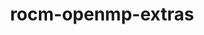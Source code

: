 ---
title: "rocm-openmp-extras"
layout: cache
categories: [package, develop]
meta: {"compilers": ["gcc@11.4.0"], "num_specs": 71, "num_specs_by_stack": {"e4s": 5, "root": 71}, "oss": ["ubuntu22.04"], "platforms": ["linux"], "stacks": ["e4s", "root"], "targets": ["x86_64_v3"], "versions": ["6.3.3", "6.4.0", "6.4.1", "6.4.2", "6.4.3"]}
spec_details: [{"compiler": "gcc@11.4.0", "hash": "2c7ivzahezjyraahk3r3uhxl2vnzqjr6", "os": "ubuntu22.04", "platform": "linux", "size": "-", "stacks": ["root"], "target": "x86_64_v3", "variants": ["~asan", "build_system=generic", "patches:=6f77cb2"], "versions": ["6.3.3"]}, {"compiler": "gcc@11.4.0", "hash": "2neprill53z5ojfgozs4hu73owy5t537", "os": "ubuntu22.04", "platform": "linux", "size": "-", "stacks": ["root"], "target": "x86_64_v3", "variants": ["~asan", "build_system=generic", "patches:=60630ee,fe954f5"], "versions": ["6.4.1"]}, {"compiler": "gcc@11.4.0", "hash": "37phevp2z3nh4zkk5pgjrc3xnf3fudab", "os": "ubuntu22.04", "platform": "linux", "size": "-", "stacks": ["root"], "target": "x86_64_v3", "variants": ["~asan", "build_system=generic", "patches:=60630ee,fe954f5"], "versions": ["6.4.2"]}, {"compiler": "gcc@11.4.0", "hash": "3htzyytwsxw3an5hg3intq5hcxvyxax3", "os": "ubuntu22.04", "platform": "linux", "size": "-", "stacks": ["root"], "target": "x86_64_v3", "variants": ["~asan", "build_system=generic", "patches:=60630ee"], "versions": ["6.4.0"]}, {"compiler": "gcc@11.4.0", "hash": "3rsqgksct2keo5mvmaplvksjf6w3oetv", "os": "ubuntu22.04", "platform": "linux", "size": "-", "stacks": ["root"], "target": "x86_64_v3", "variants": ["~asan", "build_system=generic", "patches:=6f77cb2"], "versions": ["6.3.3"]}, {"compiler": "gcc@11.4.0", "hash": "4oyyf4nhd445s2mqo4b6tkd7pwlpk6sj", "os": "ubuntu22.04", "platform": "linux", "size": "-", "stacks": ["e4s", "root"], "target": "x86_64_v3", "variants": ["~asan", "build_system=generic", "patches:=60630ee,fe954f5"], "versions": ["6.4.3"]}, {"compiler": "gcc@11.4.0", "hash": "534cxc6uba2agdaxqamgb2emg4g4ttkw", "os": "ubuntu22.04", "platform": "linux", "size": "-", "stacks": ["root"], "target": "x86_64_v3", "variants": ["~asan", "build_system=generic", "patches:=60630ee"], "versions": ["6.4.0"]}, {"compiler": "gcc@11.4.0", "hash": "5n5yihjvgk5ymvrf33uifsew35hg3rc7", "os": "ubuntu22.04", "platform": "linux", "size": "-", "stacks": ["root"], "target": "x86_64_v3", "variants": ["~asan", "build_system=generic", "patches:=60630ee,fe954f5"], "versions": ["6.4.3"]}, {"compiler": "gcc@11.4.0", "hash": "5u4qxgbdlpeijx4cfml7hmokxjrwnwu4", "os": "ubuntu22.04", "platform": "linux", "size": "-", "stacks": ["root"], "target": "x86_64_v3", "variants": ["~asan", "build_system=generic", "patches:=60630ee,fe954f5"], "versions": ["6.4.3"]}, {"compiler": "gcc@11.4.0", "hash": "6sapxn6jbwicgehbic6uq7hoeuce6idb", "os": "ubuntu22.04", "platform": "linux", "size": "-", "stacks": ["root"], "target": "x86_64_v3", "variants": ["~asan", "build_system=generic", "patches:=60630ee,fe954f5"], "versions": ["6.4.3"]}, {"compiler": "gcc@11.4.0", "hash": "73nxhqpwzq426qhxpmbpfibnzurfnnzi", "os": "ubuntu22.04", "platform": "linux", "size": "-", "stacks": ["root"], "target": "x86_64_v3", "variants": ["~asan", "build_system=generic", "patches:=6f77cb2"], "versions": ["6.3.3"]}, {"compiler": "gcc@11.4.0", "hash": "7ma4mfhmzpg2thxeltrhufi4euj6shc6", "os": "ubuntu22.04", "platform": "linux", "size": "-", "stacks": ["root"], "target": "x86_64_v3", "variants": ["~asan", "build_system=generic", "patches:=60630ee,fe954f5"], "versions": ["6.4.1"]}, {"compiler": "gcc@11.4.0", "hash": "7mp3kyj43pilw765jes64rj3u3254jqx", "os": "ubuntu22.04", "platform": "linux", "size": "-", "stacks": ["root"], "target": "x86_64_v3", "variants": ["~asan", "build_system=generic", "patches:=60630ee"], "versions": ["6.4.0"]}, {"compiler": "gcc@11.4.0", "hash": "a3zsukblcglntovi4jliyveawiq6tx4s", "os": "ubuntu22.04", "platform": "linux", "size": "-", "stacks": ["root"], "target": "x86_64_v3", "variants": ["~asan", "build_system=generic", "patches:=60630ee,fe954f5"], "versions": ["6.4.1"]}, {"compiler": "gcc@11.4.0", "hash": "aggoxlkky4jbmu5h2zeme635v6htq2ov", "os": "ubuntu22.04", "platform": "linux", "size": "-", "stacks": ["root"], "target": "x86_64_v3", "variants": ["~asan", "build_system=generic", "patches:=6f77cb2"], "versions": ["6.3.3"]}, {"compiler": "gcc@11.4.0", "hash": "agpsniq4e4n5habs2n6kkjhywflkdkqu", "os": "ubuntu22.04", "platform": "linux", "size": "-", "stacks": ["root"], "target": "x86_64_v3", "variants": ["~asan", "build_system=generic", "patches:=60630ee,fe954f5"], "versions": ["6.4.2"]}, {"compiler": "gcc@11.4.0", "hash": "aqiljfxk324xrqgu6p6cnorcyokccjw4", "os": "ubuntu22.04", "platform": "linux", "size": "-", "stacks": ["e4s", "root"], "target": "x86_64_v3", "variants": ["~asan", "build_system=generic", "patches:=60630ee,fe954f5"], "versions": ["6.4.3"]}, {"compiler": "gcc@11.4.0", "hash": "aqsmfum5elt3vun5noa5e3jwz4f4hqva", "os": "ubuntu22.04", "platform": "linux", "size": "-", "stacks": ["root"], "target": "x86_64_v3", "variants": ["~asan", "build_system=generic", "patches:=60630ee,fe954f5"], "versions": ["6.4.2"]}, {"compiler": "gcc@11.4.0", "hash": "btrwvimxznqntft3oinmn7ctcro6jlgi", "os": "ubuntu22.04", "platform": "linux", "size": "-", "stacks": ["root"], "target": "x86_64_v3", "variants": ["~asan", "build_system=generic", "patches:=6f77cb2"], "versions": ["6.3.3"]}, {"compiler": "gcc@11.4.0", "hash": "cvcp5gzvisrehn5cn5rgen2jyflumbja", "os": "ubuntu22.04", "platform": "linux", "size": "-", "stacks": ["root"], "target": "x86_64_v3", "variants": ["~asan", "build_system=generic", "patches:=60630ee,fe954f5"], "versions": ["6.4.1"]}, {"compiler": "gcc@11.4.0", "hash": "cytc3l6xzyt45znb6ookouufopo3n7mf", "os": "ubuntu22.04", "platform": "linux", "size": "-", "stacks": ["root"], "target": "x86_64_v3", "variants": ["~asan", "build_system=generic", "patches:=60630ee,fe954f5"], "versions": ["6.4.1"]}, {"compiler": "gcc@11.4.0", "hash": "d7cpb2rul5ev5vgtv3yxqeebs2vlvipv", "os": "ubuntu22.04", "platform": "linux", "size": "-", "stacks": ["root"], "target": "x86_64_v3", "variants": ["~asan", "build_system=generic", "patches:=60630ee,fe954f5"], "versions": ["6.4.1"]}, {"compiler": "gcc@11.4.0", "hash": "dv2msusotgqe6eata5mrvgnantqfbmam", "os": "ubuntu22.04", "platform": "linux", "size": "-", "stacks": ["root"], "target": "x86_64_v3", "variants": ["~asan", "build_system=generic", "patches:=60630ee,fe954f5"], "versions": ["6.4.2"]}, {"compiler": "gcc@11.4.0", "hash": "e4vc4k25v64g5z2afffoyw2ogeive4pj", "os": "ubuntu22.04", "platform": "linux", "size": "-", "stacks": ["root"], "target": "x86_64_v3", "variants": ["~asan", "build_system=generic", "patches:=60630ee,fe954f5"], "versions": ["6.4.2"]}, {"compiler": "gcc@11.4.0", "hash": "ed3snjm5dujie6rzvlm53ruk6ipttprq", "os": "ubuntu22.04", "platform": "linux", "size": "-", "stacks": ["root"], "target": "x86_64_v3", "variants": ["~asan", "build_system=generic", "patches:=6f77cb2"], "versions": ["6.3.3"]}, {"compiler": "gcc@11.4.0", "hash": "edjei6d75xss4udauopk2xhagdsmny4s", "os": "ubuntu22.04", "platform": "linux", "size": "-", "stacks": ["root"], "target": "x86_64_v3", "variants": ["~asan", "build_system=generic", "patches:=6f77cb2"], "versions": ["6.3.3"]}, {"compiler": "gcc@11.4.0", "hash": "efvqa3zxg3bmazmc6dqk7wtp4feej3mm", "os": "ubuntu22.04", "platform": "linux", "size": "-", "stacks": ["root"], "target": "x86_64_v3", "variants": ["~asan", "build_system=generic", "patches:=6f77cb2"], "versions": ["6.3.3"]}, {"compiler": "gcc@11.4.0", "hash": "el3ohqqycu42asmniude3l73do37fp2h", "os": "ubuntu22.04", "platform": "linux", "size": "-", "stacks": ["root"], "target": "x86_64_v3", "variants": ["~asan", "build_system=generic", "patches:=60630ee,fe954f5"], "versions": ["6.4.1"]}, {"compiler": "gcc@11.4.0", "hash": "epvcqxxuem3eet7glarz47qhkiix2dmo", "os": "ubuntu22.04", "platform": "linux", "size": "-", "stacks": ["root"], "target": "x86_64_v3", "variants": ["~asan", "build_system=generic", "patches:=60630ee,fe954f5"], "versions": ["6.4.1"]}, {"compiler": "gcc@11.4.0", "hash": "fakfjviqahrvctow7jk3ovg5wfgzbpnt", "os": "ubuntu22.04", "platform": "linux", "size": "-", "stacks": ["root"], "target": "x86_64_v3", "variants": ["~asan", "build_system=generic", "patches:=60630ee,fe954f5"], "versions": ["6.4.1"]}, {"compiler": "gcc@11.4.0", "hash": "fbvu5r72xocyimzfj3yiolprrdyysfk5", "os": "ubuntu22.04", "platform": "linux", "size": "-", "stacks": ["root"], "target": "x86_64_v3", "variants": ["~asan", "build_system=generic", "patches:=6f77cb2"], "versions": ["6.3.3"]}, {"compiler": "gcc@11.4.0", "hash": "fneza4yrt3cmvwbwet5nzkwi3u777ahh", "os": "ubuntu22.04", "platform": "linux", "size": "-", "stacks": ["root"], "target": "x86_64_v3", "variants": ["~asan", "build_system=generic", "patches:=6f77cb2"], "versions": ["6.3.3"]}, {"compiler": "gcc@11.4.0", "hash": "frwvqeb2puqxwgux7hxw5d7buokeftwi", "os": "ubuntu22.04", "platform": "linux", "size": "-", "stacks": ["root"], "target": "x86_64_v3", "variants": ["~asan", "build_system=generic", "patches:=60630ee,fe954f5"], "versions": ["6.4.1"]}, {"compiler": "gcc@11.4.0", "hash": "fs6zlcvjmcugrgpvwffidyiexzjjgfte", "os": "ubuntu22.04", "platform": "linux", "size": "-", "stacks": ["root"], "target": "x86_64_v3", "variants": ["~asan", "build_system=generic", "patches:=6f77cb2"], "versions": ["6.3.3"]}, {"compiler": "gcc@11.4.0", "hash": "h2xvhjhsbsq2ijj3kfhkuxafw2vn6lpx", "os": "ubuntu22.04", "platform": "linux", "size": "-", "stacks": ["root"], "target": "x86_64_v3", "variants": ["~asan", "build_system=generic", "patches:=60630ee,fe954f5"], "versions": ["6.4.2"]}, {"compiler": "gcc@11.4.0", "hash": "hq4w4hex46juwwqtqjnh5cb5ipajud2f", "os": "ubuntu22.04", "platform": "linux", "size": "-", "stacks": ["root"], "target": "x86_64_v3", "variants": ["~asan", "build_system=generic", "patches:=6f77cb2"], "versions": ["6.3.3"]}, {"compiler": "gcc@11.4.0", "hash": "i4j7e6tc75hs66a7xzuwmdum2t4jaldr", "os": "ubuntu22.04", "platform": "linux", "size": "-", "stacks": ["root"], "target": "x86_64_v3", "variants": ["~asan", "build_system=generic", "patches:=60630ee,fe954f5"], "versions": ["6.4.1"]}, {"compiler": "gcc@11.4.0", "hash": "id3trv6cyxoh3owhpa7xrjuazhzume2j", "os": "ubuntu22.04", "platform": "linux", "size": "-", "stacks": ["root"], "target": "x86_64_v3", "variants": ["~asan", "build_system=generic", "patches:=6f77cb2"], "versions": ["6.3.3"]}, {"compiler": "gcc@11.4.0", "hash": "jav7r474evuloscwycmrvoddxhnxrjd2", "os": "ubuntu22.04", "platform": "linux", "size": "-", "stacks": ["root"], "target": "x86_64_v3", "variants": ["~asan", "build_system=generic", "patches:=60630ee,fe954f5"], "versions": ["6.4.1"]}, {"compiler": "gcc@11.4.0", "hash": "jmhonjokme6kbscmjevicq3c62qmbjcu", "os": "ubuntu22.04", "platform": "linux", "size": "-", "stacks": ["root"], "target": "x86_64_v3", "variants": ["~asan", "build_system=generic", "patches:=60630ee,fe954f5"], "versions": ["6.4.1"]}, {"compiler": "gcc@11.4.0", "hash": "jtkhwr25mkzgou4lzyikjpkp6fraxllb", "os": "ubuntu22.04", "platform": "linux", "size": "-", "stacks": ["root"], "target": "x86_64_v3", "variants": ["~asan", "build_system=generic", "patches:=60630ee"], "versions": ["6.4.0"]}, {"compiler": "gcc@11.4.0", "hash": "lamor7aeapwh2uh73ayayreltrlrn5u5", "os": "ubuntu22.04", "platform": "linux", "size": "-", "stacks": ["root"], "target": "x86_64_v3", "variants": ["~asan", "build_system=generic", "patches:=60630ee"], "versions": ["6.4.0"]}, {"compiler": "gcc@11.4.0", "hash": "ln6ffvqpd6lxc5jzkosymh7ozp4sep5f", "os": "ubuntu22.04", "platform": "linux", "size": "-", "stacks": ["root"], "target": "x86_64_v3", "variants": ["~asan", "build_system=generic", "patches:=6f77cb2"], "versions": ["6.3.3"]}, {"compiler": "gcc@11.4.0", "hash": "lrd7icv2uspjwgr4crep73mtw4ptcwk6", "os": "ubuntu22.04", "platform": "linux", "size": "-", "stacks": ["root"], "target": "x86_64_v3", "variants": ["~asan", "build_system=generic", "patches:=60630ee,fe954f5"], "versions": ["6.4.1"]}, {"compiler": "gcc@11.4.0", "hash": "lrlrhusxss5nwr2vw64ikrytam3hzswm", "os": "ubuntu22.04", "platform": "linux", "size": "-", "stacks": ["root"], "target": "x86_64_v3", "variants": ["~asan", "build_system=generic", "patches:=60630ee,fe954f5"], "versions": ["6.4.1"]}, {"compiler": "gcc@11.4.0", "hash": "mbcivac3y7fjrgxsfrt5rfu37ld3vbiz", "os": "ubuntu22.04", "platform": "linux", "size": "-", "stacks": ["root"], "target": "x86_64_v3", "variants": ["~asan", "build_system=generic", "patches:=6f77cb2"], "versions": ["6.3.3"]}, {"compiler": "gcc@11.4.0", "hash": "mbkzml3odfif7egwq2zagui5gh43yteq", "os": "ubuntu22.04", "platform": "linux", "size": "-", "stacks": ["root"], "target": "x86_64_v3", "variants": ["~asan", "build_system=generic", "patches:=60630ee,fe954f5"], "versions": ["6.4.1"]}, {"compiler": "gcc@11.4.0", "hash": "n32a7xyn2qltuxfwgek4ffplypomsy6e", "os": "ubuntu22.04", "platform": "linux", "size": "-", "stacks": ["root"], "target": "x86_64_v3", "variants": ["~asan", "build_system=generic", "patches:=60630ee,fe954f5"], "versions": ["6.4.1"]}, {"compiler": "gcc@11.4.0", "hash": "nj4hdfm363oc53unfzkm7s2tytrwhpfw", "os": "ubuntu22.04", "platform": "linux", "size": "-", "stacks": ["root"], "target": "x86_64_v3", "variants": ["~asan", "build_system=generic", "patches:=60630ee,fe954f5"], "versions": ["6.4.3"]}, {"compiler": "gcc@11.4.0", "hash": "nnjtejqruyzftbpslmoczc5u5oiryq2r", "os": "ubuntu22.04", "platform": "linux", "size": "-", "stacks": ["root"], "target": "x86_64_v3", "variants": ["~asan", "build_system=generic", "patches:=60630ee,fe954f5"], "versions": ["6.4.3"]}, {"compiler": "gcc@11.4.0", "hash": "oczuaubwa4hskuud6s6h52wm6fxmuaj6", "os": "ubuntu22.04", "platform": "linux", "size": "-", "stacks": ["e4s", "root"], "target": "x86_64_v3", "variants": ["~asan", "build_system=generic", "patches:=60630ee,fe954f5"], "versions": ["6.4.3"]}, {"compiler": "gcc@11.4.0", "hash": "opb6k33a3vdnnv2skib7owmrrjei5ef3", "os": "ubuntu22.04", "platform": "linux", "size": "-", "stacks": ["root"], "target": "x86_64_v3", "variants": ["~asan", "build_system=generic", "patches:=60630ee,fe954f5"], "versions": ["6.4.1"]}, {"compiler": "gcc@11.4.0", "hash": "p77hf3afqw3i2656gp7tl3tpotrdylct", "os": "ubuntu22.04", "platform": "linux", "size": "-", "stacks": ["root"], "target": "x86_64_v3", "variants": ["~asan", "build_system=generic", "patches:=60630ee,fe954f5"], "versions": ["6.4.1"]}, {"compiler": "gcc@11.4.0", "hash": "p7hyy5p2vupxdxm3kibii6jor4s7iyzq", "os": "ubuntu22.04", "platform": "linux", "size": "-", "stacks": ["e4s", "root"], "target": "x86_64_v3", "variants": ["~asan", "build_system=generic", "patches:=60630ee,fe954f5"], "versions": ["6.4.3"]}, {"compiler": "gcc@11.4.0", "hash": "pbyos5qzycphanb2xzoxncjobwycxpim", "os": "ubuntu22.04", "platform": "linux", "size": "-", "stacks": ["root"], "target": "x86_64_v3", "variants": ["~asan", "build_system=generic", "patches:=6f77cb2"], "versions": ["6.3.3"]}, {"compiler": "gcc@11.4.0", "hash": "pqcxnqpuaf2czwfkyivqwvjyykoow2t6", "os": "ubuntu22.04", "platform": "linux", "size": "-", "stacks": ["root"], "target": "x86_64_v3", "variants": ["~asan", "build_system=generic", "patches:=6f77cb2"], "versions": ["6.3.3"]}, {"compiler": "gcc@11.4.0", "hash": "qy7gv2ad4o3qn3pe3tcfoy46xl5ujr4y", "os": "ubuntu22.04", "platform": "linux", "size": "-", "stacks": ["root"], "target": "x86_64_v3", "variants": ["~asan", "build_system=generic", "patches:=60630ee,fe954f5"], "versions": ["6.4.1"]}, {"compiler": "gcc@11.4.0", "hash": "r475cqe7ad4f67aslntkcvfvr3dclon4", "os": "ubuntu22.04", "platform": "linux", "size": "-", "stacks": ["root"], "target": "x86_64_v3", "variants": ["~asan", "build_system=generic", "patches:=60630ee,fe954f5"], "versions": ["6.4.3"]}, {"compiler": "gcc@11.4.0", "hash": "s7fcwknedltytfewvrkrofvtlsl46rya", "os": "ubuntu22.04", "platform": "linux", "size": "-", "stacks": ["root"], "target": "x86_64_v3", "variants": ["~asan", "build_system=generic", "patches:=60630ee,fe954f5"], "versions": ["6.4.1"]}, {"compiler": "gcc@11.4.0", "hash": "t77ohpkbl5qjqs2i7kqvvnrmnbag2whm", "os": "ubuntu22.04", "platform": "linux", "size": "-", "stacks": ["root"], "target": "x86_64_v3", "variants": ["~asan", "build_system=generic", "patches:=60630ee,fe954f5"], "versions": ["6.4.2"]}, {"compiler": "gcc@11.4.0", "hash": "ub3p6fvk5vpd3abgryawcu6oeczkk7sz", "os": "ubuntu22.04", "platform": "linux", "size": "-", "stacks": ["root"], "target": "x86_64_v3", "variants": ["~asan", "build_system=generic", "patches:=60630ee,fe954f5"], "versions": ["6.4.2"]}, {"compiler": "gcc@11.4.0", "hash": "ut7vkrc54ug6appk4rtohxs7eicovst2", "os": "ubuntu22.04", "platform": "linux", "size": "-", "stacks": ["root"], "target": "x86_64_v3", "variants": ["~asan", "build_system=generic", "patches:=60630ee,fe954f5"], "versions": ["6.4.3"]}, {"compiler": "gcc@11.4.0", "hash": "vexfj75pq5vpzmv2rb6al56yqimpdoin", "os": "ubuntu22.04", "platform": "linux", "size": "-", "stacks": ["root"], "target": "x86_64_v3", "variants": ["~asan", "build_system=generic", "patches:=60630ee,fe954f5"], "versions": ["6.4.3"]}, {"compiler": "gcc@11.4.0", "hash": "vkvdyjbu5lxjo6vn4k6z3nb65mpgejjm", "os": "ubuntu22.04", "platform": "linux", "size": "-", "stacks": ["e4s", "root"], "target": "x86_64_v3", "variants": ["~asan", "build_system=generic", "patches:=60630ee,fe954f5"], "versions": ["6.4.3"]}, {"compiler": "gcc@11.4.0", "hash": "vyxldizxonrpgji5g44htmgia5imx5fp", "os": "ubuntu22.04", "platform": "linux", "size": "-", "stacks": ["root"], "target": "x86_64_v3", "variants": ["~asan", "build_system=generic", "patches:=60630ee"], "versions": ["6.4.0"]}, {"compiler": "gcc@11.4.0", "hash": "wheemcauzzwipvyj3jo66cbxyfyouvj2", "os": "ubuntu22.04", "platform": "linux", "size": "-", "stacks": ["root"], "target": "x86_64_v3", "variants": ["~asan", "build_system=generic", "patches:=60630ee,fe954f5"], "versions": ["6.4.3"]}, {"compiler": "gcc@11.4.0", "hash": "wni63xo5fwac342kr6ehqsv6hgxz7gci", "os": "ubuntu22.04", "platform": "linux", "size": "-", "stacks": ["root"], "target": "x86_64_v3", "variants": ["~asan", "build_system=generic", "patches:=60630ee,fe954f5"], "versions": ["6.4.3"]}, {"compiler": "gcc@11.4.0", "hash": "xbtuvwna7who37l5q2ju2lwsvbcoinz6", "os": "ubuntu22.04", "platform": "linux", "size": "-", "stacks": ["root"], "target": "x86_64_v3", "variants": ["~asan", "build_system=generic", "patches:=60630ee,fe954f5"], "versions": ["6.4.1"]}, {"compiler": "gcc@11.4.0", "hash": "xukeawieimm5zjsxpmi4wn7pscta75bp", "os": "ubuntu22.04", "platform": "linux", "size": "-", "stacks": ["root"], "target": "x86_64_v3", "variants": ["~asan", "build_system=generic", "patches:=60630ee,fe954f5"], "versions": ["6.4.1"]}, {"compiler": "gcc@11.4.0", "hash": "yexzcuvsnoc37r22g6lsjltt5xaaz2vg", "os": "ubuntu22.04", "platform": "linux", "size": "-", "stacks": ["root"], "target": "x86_64_v3", "variants": ["~asan", "build_system=generic", "patches:=60630ee,fe954f5"], "versions": ["6.4.3"]}, {"compiler": "gcc@11.4.0", "hash": "zse4exbjzra6dykzdtacwxpevc6tt7wr", "os": "ubuntu22.04", "platform": "linux", "size": "-", "stacks": ["root"], "target": "x86_64_v3", "variants": ["~asan", "build_system=generic", "patches:=60630ee"], "versions": ["6.4.0"]}]
---